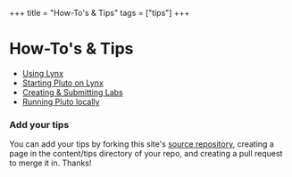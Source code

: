 +++
title = "How-To's & Tips"
tags = ["tips"]
+++

# How-To's & Tips
- [Using Lynx](roar/)
- [Starting Pluto on Lynx](labs/starting/)
- [Creating & Submitting Labs](labs/)
- [Running Pluto locally](pluto/local/)

### Add your tips
You can add your tips by forking this site's [source repository](https://github.com/PsuAstro528/Fall2025), creating a page in the content/tips directory of your repo, and creating a pull request to merge it in.  Thanks!
